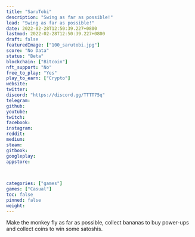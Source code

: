 ```yaml
---
title: "SaruTobi"
description: "Swing as far as possible!"
lead: "Swing as far as possible!"
date: 2022-02-28T12:50:39.227+0800
lastmod: 2022-02-28T12:50:39.227+0800
draft: false
featuredImage: ["100_sarutobi.jpg"]
score: "No Data"
status: "Beta"
blockchain: ["Bitcoin"]
nft_support: "No"
free_to_play: "Yes"
play_to_earn: ["Crypto"]
website: 
twitter: 
discord: "https://discord.gg/TTTT75q"
telegram: 
github: 
youtube: 
twitch: 
facebook: 
instagram: 
reddit: 
medium: 
steam: 
gitbook: 
googleplay: 
appstore: 

  
    
categories: ["games"]
games: ["Casual"]
toc: false
pinned: false
weight: 
---
```

Make the monkey fly as far as possible, collect bananas to buy power-ups and collect coins to win some satoshis.